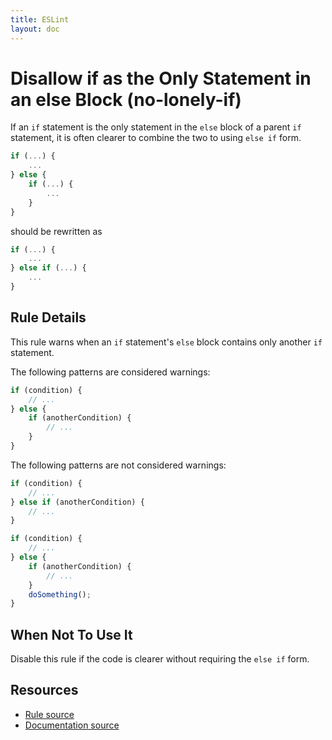 ```yaml
---
title: ESLint
layout: doc
---
```

<!-- Note: No pull requests accepted for this file. See README.md in the root directory for details. -->
# Disallow if as the Only Statement in an else Block (no-lonely-if)

If an `if` statement is the only statement in the `else` block of a parent `if` statement, it is often clearer to combine the two to using `else if` form.

```js
if (...) {
    ...
} else {
    if (...) {
        ...
    }
}
```

should be rewritten as

```js
if (...) {
    ...
} else if (...) {
    ...
}
```

## Rule Details

This rule warns when an `if` statement's `else` block contains only another `if` statement.

The following patterns are considered warnings:

```js
if (condition) {
    // ...
} else {
    if (anotherCondition) {
        // ...
    }
}
```

The following patterns are not considered warnings:

```js
if (condition) {
    // ...
} else if (anotherCondition) {
    // ...
}

if (condition) {
    // ...
} else {
    if (anotherCondition) {
        // ...
    }
    doSomething();
}
```

## When Not To Use It

Disable this rule if the code is clearer without requiring the `else if` form.

## Resources

* [Rule source](https://github.com/eslint/eslint/tree/master/lib/rules/no-lonely-if.js)
* [Documentation source](https://github.com/eslint/eslint/tree/master/docs/rules/no-lonely-if.md)
